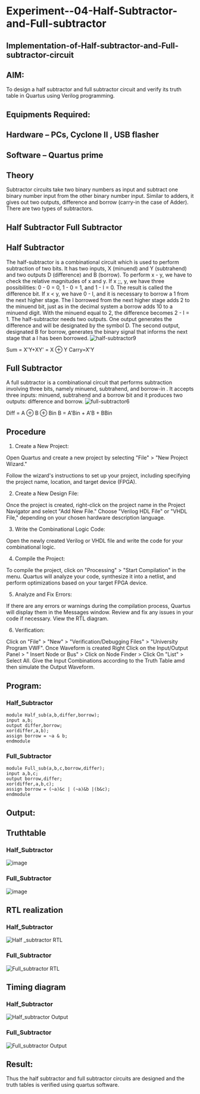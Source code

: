 # Experiment--04-Half-Subtractor-and-Full-subtractor
## Implementation-of-Half-subtractor-and-Full-subtractor-circuit
## AIM:
To design a half subtractor and full subtractor circuit and verify its truth table in Quartus using Verilog programming.

## Equipments Required:
## Hardware – PCs, Cyclone II , USB flasher
## Software – Quartus prime
## Theory
Subtractor circuits take two binary numbers as input and subtract one binary number input from the other binary number input. Similar to adders, it gives out two outputs, difference and borrow (carry-in the case of Adder). There are two types of subtractors.

## Half Subtractor Full Subtractor
## Half Subtractor
The half-subtractor is a combinational circuit which is used to perform subtraction of two bits. It has two inputs, X (minuend) and Y (subtrahend) and two outputs D (difference) and B (borrow). To perform x - y, we have to check the relative magnitudes of x and y. If x ;;, y, we have three possibilities: 0 - 0 = 0, 1 - 0 = 1, and 1 - I = 0. The result is called the difference bit. If x < y, we have 0 - I, and it is necessary to borrow a 1 from the next higher stage. The I borrowed from the next higher stage adds 2 to the minuend bit, just as in the decimal system a borrow adds 10 to a minuend digit. With the minuend equal to 2, the difference becomes 2 - I = 1. The half-subtractor needs two outputs. One output generates the difference and will be designated by the symbol D. The second output, designated B for borrow, generates the binary signal that informs the next stage that a I has been borrowed.
![half-subtractor9](https://user-images.githubusercontent.com/36288975/166112538-58c3bc7c-ee5d-4e6a-ac8d-8e8328efe27a.png)


Sum = X'Y+XY' = X ⊕ Y
Carry=X'Y

## Full Subtractor
A full subtractor is a combinational circuit that performs subtraction involving three bits, namely minuend, subtrahend, and borrow-in . It accepts three inputs: minuend, subtrahend and a borrow bit and it produces two outputs: difference and borrow. 
![full-subtractor6](https://user-images.githubusercontent.com/36288975/166112541-24c68359-3de8-4674-ae22-8272ffc385ed.png)


Diff = A ⊕ B ⊕ Bin B = A'Bin + A'B + BBin

## Procedure
1.	Create a New Project:

Open Quartus and create a new project by selecting "File" > "New Project Wizard."
 
Follow the wizard's instructions to set up your project, including specifying the project name, location, and target device (FPGA).



2.	Create a New Design File:

Once the project is created, right-click on the project name in the Project Navigator and select "Add New File."
Choose "Verilog HDL File" or "VHDL File," depending on your chosen hardware description
language.



3.	Write the Combinational Logic Code:


Open the newly created Verilog or VHDL file and write the code for your combinational logic.



4.	Compile the Project:

To compile the project, click on "Processing" > "Start Compilation" in the menu.
Quartus will analyze your code, synthesize it into a netlist, and perform optimizations based on your target FPGA device.



5.	Analyze and Fix Errors:


If there are any errors or warnings during the compilation process, Quartus will display them in the Messages window.
Review and fix any issues in your code if necessary. View the RTL diagram.



6.	Verification:

Click on "File" > "New" > "Verification/Debugging Files" > "University Program VWF".
Once Waveform is created Right Click on the Input/Output Panel > " Insert Node or Bus" > Click on Node Finder > Click On "List" > Select All.
Give the Input Combinations according to the Truth Table amd then simulate the
Output Waveform.




## Program:
### Half_Subtractor
````
module Half_sub(a,b,differ,borrow);
input a,b;
output differ,borrow;
xor(differ,a,b);
assign borrow = ~a & b;
endmodule 
````
### Full_Subtractor
````
module Full_sub(a,b,c,borrow,differ);
input a,b,c;
output borrow,differ;
xor(differ,a,b,c);
assign borrow = (~a)&c | (~a)&b |(b&c);
endmodule 
````
## Output:

## Truthtable

### Half_Subtractor
![image](https://github.com/VISHWARAJ-G/Experiment--03-Half-Subtractor-and-Full-subtractor/assets/140417431/b1839474-26a9-471e-9545-ceeb88e83b9e)
### Full_Subtractor
![image](https://github.com/VISHWARAJ-G/Experiment--03-Half-Subtractor-and-Full-subtractor/assets/140417431/29e141df-d3ce-4c1e-b870-56f8ab66d75f)


##  RTL realization
### Half_Subtractor
![Half _subtractor RTL](https://github.com/VISHWARAJ-G/Experiment--03-Half-Subtractor-and-Full-subtractor/assets/140417431/c9d89939-28b7-46a7-84ca-90191b7bc980)

### Full_Subtractor
![Full_subtractor RTL](https://github.com/VISHWARAJ-G/Experiment--03-Half-Subtractor-and-Full-subtractor/assets/140417431/2e6d38c3-e745-4036-9f8b-57af8b0bc5ed)

## Timing diagram 
### Half_Subtractor
![Half_subtractor Output](https://github.com/VISHWARAJ-G/Experiment--03-Half-Subtractor-and-Full-subtractor/assets/140417431/c8d5e71f-9c96-4b9b-a3ce-03dbf214332a)

### Full_Subtractor
![Full_subtractor Output](https://github.com/VISHWARAJ-G/Experiment--03-Half-Subtractor-and-Full-subtractor/assets/140417431/72a7cb09-d232-4b13-8c51-9e6faeb4b9f8)

## Result:
Thus the half subtractor and full subtractor circuits are designed and the truth tables is verified using quartus software.

